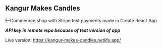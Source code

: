 ## Kangur Makes Candles
E-Commenrce shop with Stripe test payments made in Create React App

***API key in remote repo because of test version of app***

Live version: https://kangur-makes-candles.netlify.app/
